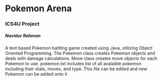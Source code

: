 # Pokemon Arena
### ICS4U Project
##### Navidur Rahman

A text based Pokemon battling game created using Java, utilizing Object Oriented Programming.
The Pokemon class creates Pokemon objects and deals with damage calculations.
Move class creates move objects for each Pokemon to use.
pokemon.txt includes list of all avalaible pokemon including their stats, moves, and type. 
This file can be edited and new Pokemon can be added onto it
